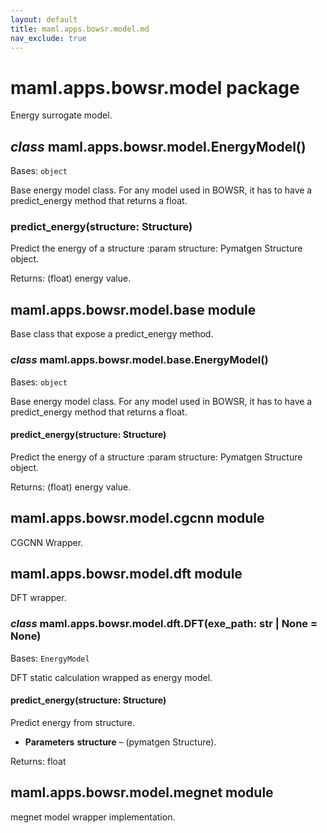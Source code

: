 ```yaml
---
layout: default
title: maml.apps.bowsr.model.md
nav_exclude: true
---
```


# maml.apps.bowsr.model package

Energy surrogate model.

## *class* maml.apps.bowsr.model.EnergyModel()

Bases: `object`

Base energy model class. For any model used in BOWSR, it has to have
a predict_energy method that returns a float.

### predict_energy(structure: Structure)

Predict the energy of a structure
:param structure: Pymatgen Structure object.

Returns: (float) energy value.

## maml.apps.bowsr.model.base module

Base class that expose a predict_energy method.

### *class* maml.apps.bowsr.model.base.EnergyModel()

Bases: `object`

Base energy model class. For any model used in BOWSR, it has to have
a predict_energy method that returns a float.

#### predict_energy(structure: Structure)

Predict the energy of a structure
:param structure: Pymatgen Structure object.

Returns: (float) energy value.

## maml.apps.bowsr.model.cgcnn module

CGCNN Wrapper.

## maml.apps.bowsr.model.dft module

DFT wrapper.

### *class* maml.apps.bowsr.model.dft.DFT(exe_path: str | None = None)

Bases: `EnergyModel`

DFT static calculation wrapped as energy model.

#### predict_energy(structure: Structure)

Predict energy from structure.


* **Parameters**
**structure** – (pymatgen Structure).

Returns: float

## maml.apps.bowsr.model.megnet module

megnet model wrapper implementation.